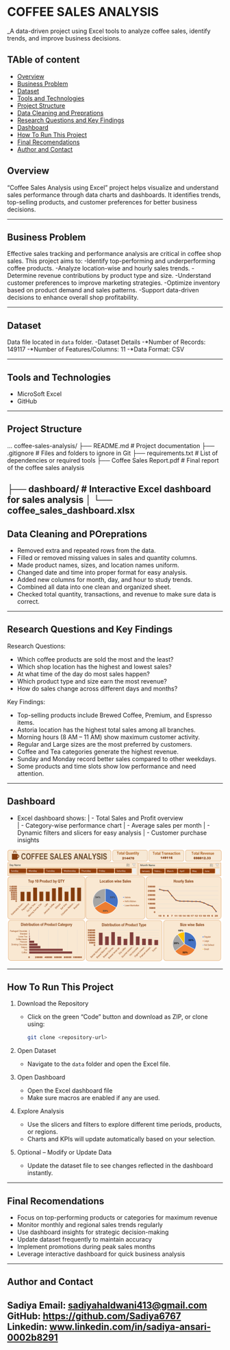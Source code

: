 # COFFEE SALES ANALYSIS

_A data-driven project using Excel tools to analyze coffee sales, identify trends, and improve business decisions.

## TAble of content
- <a href="#overview">Overview</a>
- <a href="#business-problem">Business Problem</a>
- <a href="#dataset">Dataset</a>
- <a href="#tools--tecgnologies">Tools and Technologies</a>
- <a href="#project-structure">Project Structure</a>
- <a href="#data-cleaning--prepration">Data Cleaning and Preprations</a>
- <a href="#research-questions--key-findings">Research Questions and Key Findings</a>
- <a href="#dashboard">Dashboard</a>
- <a href="#how-to-run-this-project">How To Run This Project</a>
- <a href="#final-recomendations">Final Recomendations</a>
- <a href="#author--contact">Author and Contact</a>


<h2><a class="anchor" id="overview"></a>Overview</h2>

“Coffee Sales Analysis using Excel” project helps visualize and understand sales performance through data charts and dashboards. It identifies trends, top-selling products, and customer preferences for better business decisions.


---
<h2><a class="anchor" id="business-problem"></a>Business Problem</h2>

Effective sales tracking and performance analysis are critical in coffee shop sales. This project aims to:
-Identify top-performing and underperforming coffee products.
-Analyze location-wise and hourly sales trends.
-Determine revenue contributions by product type and size.
-Understand customer preferences to improve marketing strategies.
-Optimize inventory based on product demand and sales patterns.
-Support data-driven decisions to enhance overall shop profitability.

---

<h2><a class="anchor" id="dataset"></a>Dataset</h2>

Data file located in  `data` folder.
-Dataset Details
-*Number of Records: 149117
-*Number of Features/Columns: 11
-*Data Format: CSV

---

<h2><a class="anchor" id="tools--tecgnologies"></a>Tools and Technologies</h2>

- MicroSoft Excel
- GitHub

---

<h2><a class="anchor" id="project-structure"></a>Project Structure</h2>
...
coffee-sales-analysis/
├── README.md  # Project documentation
├── .gitignore  # Files and folders to ignore in Git
├── requirements.txt  # List of dependencies or required tools
├── Coffee Sales Report.pdf  # Final report of the coffee sales analysis

├── dashboard/               # Interactive Excel dashboard for sales analysis
│   └── coffee_sales_dashboard.xlsx
---

<h2><a class="anchor" id="data-cleaning--preprations"></a>Data Cleaning and POreprations</h2>

- Removed extra and repeated rows from the data.
- Filled or removed missing values in sales and quantity columns.
- Made product names, sizes, and location names uniform.
- Changed date and time into proper format for easy analysis.
- Added new columns for month, day, and hour to study trends.
- Combined all data into one clean and organized sheet.
- Checked total quantity, transactions, and revenue to make sure data is correct.

---


<h2><a class="anchor" id="research-questions--key-findings"></a>Research Questions and Key Findings</h2>

Research Questions:
- Which coffee products are sold the most and the least?
- Which shop location has the highest and lowest sales?
- At what time of the day do most sales happen?
- Which product type and size earn the most revenue?
- How do sales change across different days and months?

Key Findings:
- Top-selling products include Brewed Coffee, Premium, and Espresso items.
- Astoria location has the highest total sales among all branches.
- Morning hours (8 AM – 11 AM) show maximum customer activity.
- Regular and Large sizes are the most preferred by customers.
- Coffee and Tea categories generate the highest revenue.
- Sunday and Monday record better sales compared to other weekdays.
- Some products and time slots show low performance and need attention.
---

<h2><a class="anchor" id="dashboard"></a>Dashboard</h2>

- Excel dashboard shows:
| - Total Sales and Profit overview  
| - Category-wise performance chart 
| - Average sales per month 
| - Dynamic filters and slicers for easy analysis
| - Customer purchase insights 

![Coffee Sales Dashboard](images/dashboard.png)

---

<h2><a class="anchor" id="how-to-run-this-project"></a>How To Run This Project</h2>

1. Download the Repository  
   - Click on the green “Code” button and download as ZIP, or clone using:  
     ```bash
     git clone <repository-url>
     ```

2. Open Dataset
   - Navigate to the `data` folder and open the Excel file.

3. Open Dashboard
   - Open the Excel dashboard file  
   - Make sure macros are enabled if any are used.

4. Explore Analysis 
   - Use the slicers and filters to explore different time periods, products, or regions.  
   - Charts and KPIs will update automatically based on your selection.

5. Optional – Modify or Update Data 
   - Update the dataset file to see changes reflected in the dashboard instantly.

---

<h2><a class="anchor" id="final-recomendations"></a>Final Recomendations</h2>

- Focus on top-performing products or categories for maximum revenue  
- Monitor monthly and regional sales trends regularly  
- Use dashboard insights for strategic decision-making  
- Update dataset frequently to maintain accuracy  
- Implement promotions during peak sales months  
- Leverage interactive dashboard for quick business analysis

---

<h2><a class="anchor" id="author--contact"></a>Author and Contact</h2>

Sadiya
Email: sadiyahaldwani413@gmail.com
GitHub: https://github.com/Sadiya6767
Linkedin: www.linkedin.com/in/sadiya-ansari-0002b8291
---